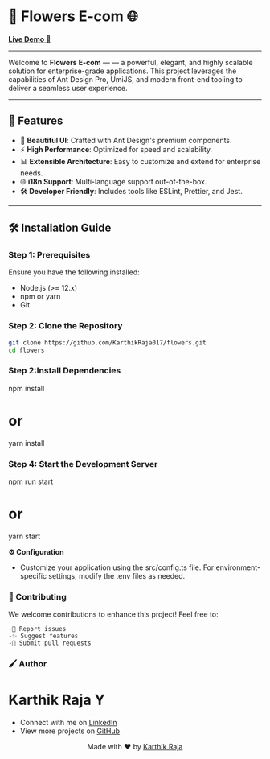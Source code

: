 # 🚀 **Flowers E-com** 🌐

[**Live Demo** 🌺](https://flowers-p01.netlify.app/home)

---

Welcome to **Flowers E-com** — — a powerful, elegant, and highly scalable solution for enterprise-grade applications.
This project leverages the capabilities of Ant Design Pro, UmiJS, and modern front-end tooling to deliver a seamless user experience.

---

## 🌟 **Features**

- 🎨 **Beautiful UI**: Crafted with Ant Design's premium components.
- ⚡ **High Performance**: Optimized for speed and scalability.
- 📊 **Extensible Architecture**: Easy to customize and extend for enterprise needs.
- 🌐 **i18n Support**: Multi-language support out-of-the-box.
- 🛠️ **Developer Friendly**: Includes tools like ESLint, Prettier, and Jest.

---


## 🛠️ **Installation Guide**

### **Step 1: Prerequisites**
Ensure you have the following installed:
- Node.js (>= 12.x)
- npm or yarn
- Git

### **Step 2: Clone the Repository**
```bash
git clone https://github.com/KarthikRaja017/flowers.git
cd flowers
```
### **Step 2:Install Dependencies**
npm install
# or
yarn install

### **Step 4: Start the Development Server**
npm run start
# or
yarn start


**⚙️ Configuration**
 - Customize your application using the src/config.ts file. For environment-specific settings, modify the .env files as needed.

### **🤝 Contributing**
  We welcome contributions to enhance this project! Feel free to:

    -🐛 Report issues
    -✨ Suggest features
    -🔧 Submit pull requests

### **🖌️ Author**
  # **Karthik Raja Y**
   - Connect with me on <a href="https://www.linkedin.com/in/karthik-raja-200216y/">LinkedIn<a/>
   - View more projects on <a href="https://github.com/KarthikRaja017">GitHub<a/>

<p align="center"> Made with ❤️ by <a href="https://github.com/KarthikRaja017">Karthik Raja</a> </p>

